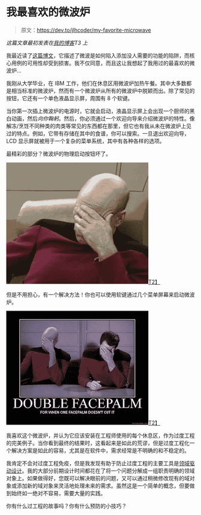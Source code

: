 # 我最喜欢的微波炉

> 原文：<https://dev.to/jlhcoder/my-favorite-microwave>

*这篇文章最初发表在[我的博客](http://jlhood.com/my-favorite-microwave/)T3 上*

我最近读了[这篇博文](https://delighted.com/blog/the-microwave-curse)，它描述了微波是如何陷入添加没人需要的功能的陷阱，而核心用例的可用性却受到损害。我不仅同意，而且这让我想起了我用过的最喜欢的微波炉...

我刚从大学毕业，在 IBM 工作，他们在休息区用微波炉加热午餐。其中大多数都是相当标准的微波炉，然而有一个微波炉从所有的微波炉中脱颖而出。除了常见的按钮，它还有一个单色液晶显示屏，周围有 8 个软键。

当你第一次插上微波炉的电源时，它就会启动，液晶显示屏上会出现一个厨师的黑白动画，然后*向你鞠躬*。然后，你必须通过一个欢迎向导来介绍微波炉的特性。像解冻/烹饪不同种类的肉类等常见的东西都在那里，但它也有我从未在微波炉上见过的特点。例如，它带有存储在其中的食谱，你可以搜索。一旦退出欢迎向导，LCD 显示屏就被用于一个复杂的菜单系统，其中有各种各样的选项。

最精彩的部分？微波炉的物理启动按钮坏了。

[![facepalm](img/4159c97cbb3f748d2689cdc33a5efa9d.png)T2】](https://res.cloudinary.com/practicaldev/image/fetch/s--LFhwOU8Y--/c_limit%2Cf_auto%2Cfl_progressive%2Cq_auto%2Cw_880/http://jlhood.cimg/face-palm-picard.jpg)

但是不用担心，有一个解决方法！你也可以使用软键通过几个菜单屏幕来启动微波炉。

[![double facepalm](img/eba6bded3211828837bf0ef6d337d490.png)T2】](https://res.cloudinary.com/practicaldev/image/fetch/s--4fCQ4iOK--/c_limit%2Cf_auto%2Cfl_progressive%2Cq_auto%2Cw_880/http://jlhood.cimg/double-face-palm.jpg)

我喜欢这个微波炉，并认为它应该安装在工程师使用的每个休息区，作为过度工程的完美例子。当你看到最终的结果时，这看起来是如此的荒谬，但是过度工程化一个解决方案是如此的容易，尤其是在软件中，需求经常是不明确的和不稳定的。

我肯定不会对过度工程免疫，但是我发现有助于防止过度工程的主要工具是[领域驱动设计](https://en.wikipedia.org/wiki/Domain-driven_design)。我的大部分前期设计时间都花在了将一个问题分解成一组职责明确的领域对象上。如果做得好，您既可以解决眼前的问题，又可以通过稍微修改现有的域对象或添加新的域对象来灵活地处理未来的需求。虽然这是一个简单的概念，但要做到始终如一绝对不容易，需要大量的实践。

你有什么过工程的故事吗？你有什么预防的小技巧？